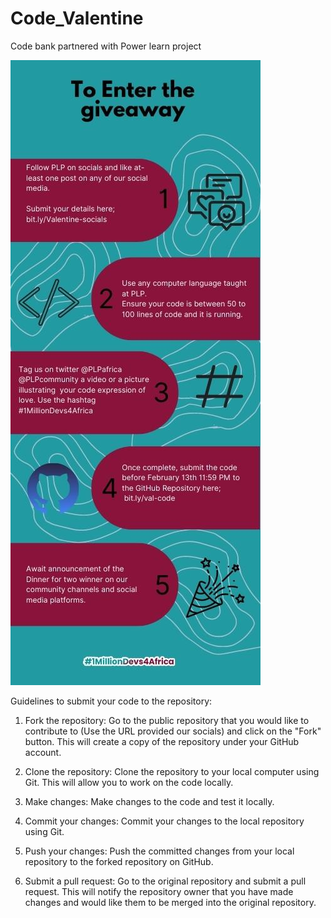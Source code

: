 # Code_Valentine
Code bank partnered with Power learn project

![instructions](instruction.jpg)

Guidelines to submit your code to the repository:

1. Fork the repository: Go to the public repository that you would like to contribute to (Use the URL provided our socials) and click on the "Fork" button. 
    This will create a copy of the repository under your GitHub account.

2. Clone the repository: Clone the repository to your local computer using Git. 
    This will allow you to work on the code locally.

3. Make changes: Make changes to the code and test it locally.

4. Commit your changes: Commit your changes to the local repository using Git.

5. Push your changes: Push the committed changes from your local repository to the forked repository on GitHub.

6. Submit a pull request: 
Go to the original repository and submit a pull request. 
This will notify the repository owner that you have made changes and would like them to be merged into the original repository.
